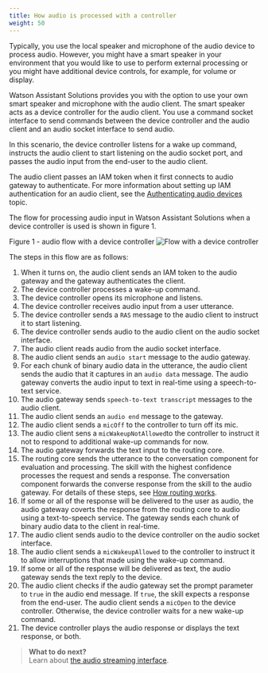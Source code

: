 ```yaml
---
title: How audio is processed with a controller
weight: 50
---
```

Typically, you use the local speaker and microphone of the audio device to process audio. However, you might have a smart speaker in your environment that you would like to use to perform external processing or you might have additional device controls, for example, for volume or display. 

Watson Assistant Solutions provides you with the option to use your own smart speaker and microphone with the audio client. The smart speaker acts as a device controller for the audio client. You use a command socket interface to send commands between the device controller and the audio client and an audio socket interface to send audio.

In this scenario, the device controller listens for a wake up command, instructs the audio client to start listening on the audio socket port, and passes the audio input from the end-user to the audio client.

The audio client passes an IAM token when it first connects to audio gateway to authenticate. For more information about setting up IAM authentication for an audio client, see the [Authenticating audio devices]({{site.baseurl}}/audio/audio_authentication) topic.

The flow for processing audio input in Watson Assistant Solutions when a device controller is used is shown in figure 1.

Figure 1 - audio flow with a device controller
![Flow with a device controller]({{site.baseurl}}/audio/controller.png)

The steps in this flow are as follows:
1.  When it turns on, the audio client sends an IAM token to the audio gateway and the gateway authenticates the client.
2. The device controller processes a wake-up command.
3. The device controller opens its microphone and listens.
4. The device controller receives audio input from a user utterance.
5. The device controller sends a `RAS` message to the audio client to instruct it to start listening.
6. The device controller sends audio to the audio client on the audio socket interface.
7. The audio client reads audio from the audio socket interface.
8. The audio client sends an `audio start` message to the audio gateway.
9. For each chunk of binary audio data in the utterance, the audio client sends the audio that it captures in an `audio data` message. The audio gateway converts the audio input to text in real-time using a speech-to-text service.
10. The audio gateway sends `speech-to-text transcript` messages to the audio client.
11. The audio client sends an `audio end` message to the gateway.
12. The audio client sends a `micOff` to the controller to turn off its mic.
13. The audio client sens a `micWakeupNotAllowed`to the controller to instruct it not to respond to additional wake-up commands for now.
14. The audio gateway forwards the text input to the routing core.
15. The routing core sends the utterance to the conversation component for evaluation and processing. The skill with the highest confidence processes the request and sends a response. The conversation component forwards the converse response from the skill to the audio gateway. For details of these steps, see [How routing works]({{site.baseurl}}/understand-service/how_it_works/).
16. If some or all of the response will be delivered to the user as audio, the audio gateway coverts the response from the routing core to audio using a text-to-speech service.  The gateway sends each chunk of binary audio data to the client in real-time.
17. The audio client sends audio to the device controller on the audio socket interface.
18. The audio client sends a `micWakeupAllowed` to the controller to instruct it to allow interruptions that made using the wake-up command.
19. If some or all of the response will be delivered as text, the audio gateway sends the text reply to the device.
20. The audio client checks if the audio gateway set the prompt parameter to `true` in the audio end message. If `true`, the skill expects a response from the end-user.  The audio client sends a `micOpen` to the device controller.  Otherwise, the device controller waits for a new wake-up command.
21. The device controller plays the audio response or displays the text response, or both.

> **What to do next?**<br/>
Learn about [the audio streaming interface]({{site.baseurl}}/audio/interface/).
